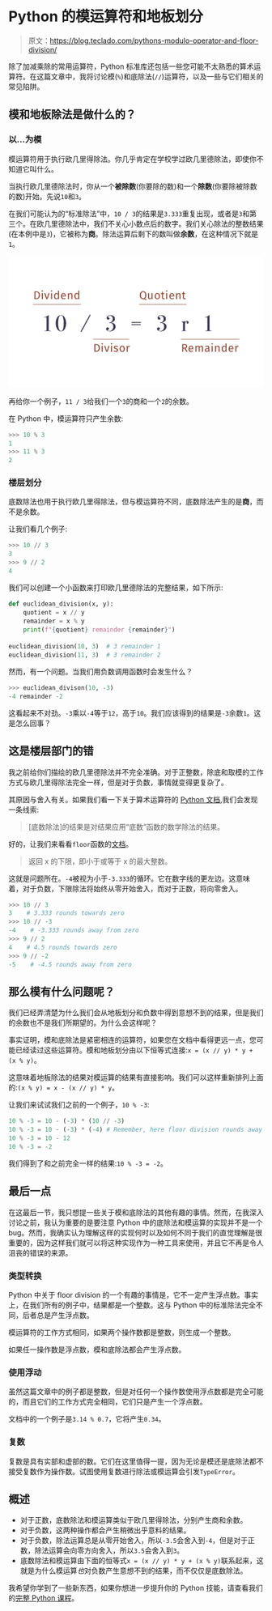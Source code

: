 # Python 的模运算符和地板划分

> 原文：<https://blog.teclado.com/pythons-modulo-operator-and-floor-division/>

除了加减乘除的常用运算符，Python 标准库还包括一些您可能不太熟悉的算术运算符。在这篇文章中，我将讨论模(`%`)和底除法(`//`)运算符，以及一些与它们相关的常见陷阱。

## 模和地板除法是做什么的？

### 以…为模

模运算符用于执行欧几里得除法。你几乎肯定在学校学过欧几里德除法，即使你不知道它叫什么。

当执行欧几里德除法时，你从一个**被除数**(你要除的数)和一个**除数**(你要除被除数的数)开始。先说`10`和`3`。

在我们可能认为的“标准除法”中，`10 / 3`的结果是`3.333`重复出现，或者是`3`和第三个。在欧几里德除法中，我们不关心小数点后的数字。我们关心除法的整数结果(在本例中是`3`)，它被称为**商**。除法运算后剩下的数叫做**余数**，在这种情况下就是`1`。

![](img/0715ca2d73a8e4d19f37bd4788f51725.png)

再给你一个例子，`11 / 3`给我们一个`3`的商和一个`2`的余数。

在 Python 中，模运算符只产生余数:

```py
>>> 10 % 3
1
>>> 11 % 3
2 
```

### 楼层划分

底数除法也用于执行欧几里得除法，但与模运算符不同，底数除法产生的是**商**，而不是余数。

让我们看几个例子:

```py
>>> 10 // 3
3
>>> 9 // 2
4 
```

我们可以创建一个小函数来打印欧几里德除法的完整结果，如下所示:

```py
def euclidean_division(x, y):
	quotient = x // y
	remainder = x % y
	print(f"{quotient} remainder {remainder}")

euclidean_division(10, 3)  # 3 remainder 1
euclidean_division(11, 3)  # 3 remainder 2 
```

然而，有一个问题。当我们用负数调用函数时会发生什么？

```py
>>> euclidean_divison(10, -3)
-4 remainder -2 
```

这看起来不对劲。`-3`乘以`-4`等于`12`，高于`10`。我们应该得到的结果是`-3`余数`1`。这是怎么回事？

## 这是楼层部门的错

我之前给你们描绘的欧几里德除法并不完全准确。对于正整数，除底和取模的工作方式与欧几里得除法完全一样，但是对于负数，事情就变得更复杂了。

其原因与舍入有关。如果我们看一下关于算术运算符的 [Python 文档](https://docs.python.org/3/reference/expressions.html#binary-arithmetic-operations),我们会发现一条线索:

> [底数除法]的结果是对结果应用“底数”函数的数学除法的结果。

好的，让我们来看看`floor`函数的[文档](https://docs.python.org/3/library/math.html?highlight=floor#math.floor)。

> 返回 x 的下限，即小于或等于 x 的最大整数。

这就是问题所在。`-4`被视为小于`-3.333`的循环。它在数字线的更左边。这意味着，对于负数，下限除法将始终从零开始舍入，而对于正数，将向零舍入。

```py
>>> 10 // 3
3    # 3.333 rounds towards zero
>>> 10 // -3
-4    # -3.333 rounds away from zero
>>> 9 // 2
4    # 4.5 rounds towards zero
>>> 9 // -2
-5    # -4.5 rounds away from zero 
```

## 那么模有什么问题呢？

我们已经弄清楚为什么我们会从地板划分和负数中得到意想不到的结果，但是我们的余数也不是我们所期望的。为什么会这样呢？

事实证明，模和底除法是紧密相连的运算符，如果您在文档中看得更远一点，您可能已经读过这些运算符。模和地板划分由以下恒等式连接:`x = (x // y) * y + (x % y)`。

这意味着地板除法的结果对模运算的结果有直接影响。我们可以这样重新排列上面的:`(x % y) = x - (x // y) * y`。

让我们来试试我们之前的一个例子，`10 % -3`:

```py
10 % -3 = 10 - (-3) * (10 // -3)
10 % -3 = 10 - (-3) * (-4) # Remember, here floor division rounds away from zero
10 % -3 = 10 - 12
10 % -3 = -2 
```

我们得到了和之前完全一样的结果:`10 % -3 = -2`。

## 最后一点

在这最后一节，我只想提一些关于模和底除法的其他有趣的事情。然而，在我深入讨论之前，我认为重要的是要注意 Python 中的底除法和模运算的实现并不是一个 bug。然而，我确实认为理解这样的实现何时以及如何不同于我们的直觉理解是很重要的，因为这样我们就可以将这种实现作为一种工具来使用，并且它不再是令人沮丧的错误的来源。

### 类型转换

Python 中关于 floor division 的一个有趣的事情是，它不一定产生浮点数。事实上，在我们所有的例子中，结果都是一个整数。这与 Python 中的标准除法完全不同，后者总是产生浮点数。

模运算符的工作方式相同，如果两个操作数都是整数，则生成一个整数。

如果任一操作数是浮点数，模和底除法都会产生浮点数。

### 使用浮动

虽然这篇文章中的例子都是整数，但是对任何一个操作数使用浮点数都是完全可能的，而且它们的工作方式完全相同，它们只是产生一个浮点数。

文档中的一个例子是`3.14 % 0.7`，它将产生`0.34`。

### 复数

复数是具有实部和虚部的数。它们在这里值得一提，因为无论是模还是底除法都不接受复数作为操作数。试图使用复数进行除法或模运算会引发`TypeError`。

## 概述

*   对于正数，底数除法和模运算类似于欧几里得除法，分别产生商和余数。
*   对于负数，这两种操作都会产生稍微出乎意料的结果。
*   对于负数，除法运算总是从零开始舍入，所以`-3.5`会舍入到`-4`，但是对于正数，除法运算会向零方向舍入，所以`3.5`会舍入到`3`。
*   底数除法和模运算由下面的恒等式`x = (x // y) * y + (x % y)`联系起来，这就是为什么模运算*也*对负数产生意想不到的结果，而不仅仅是底数除法。

我希望你学到了一些新东西，如果你想进一步提升你的 Python 技能，请查看我们的[完整 Python 课程](https://go.tecla.do/complete-python-sale)。